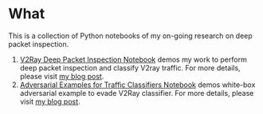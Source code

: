 What
====

This is a collection of Python notebooks of my on-going research on deep packet inspection.

1. [V2Ray Deep Packet Inspection Notebook](https://github.com/rickyzhang82/V2Ray-Deep-Packet-Inspection/blob/master/V2Ray%20Deep%20Packet%20Inspection.ipynb) demos my work to perform deep packet inspection and classify V2ray traffic. For more details, please visit [my blog post](https://fr33land.net/2020/01/18/we-are-fucked/).
1. [Adversarial Examples for Traffic Classifiers Notebook](https://github.com/rickyzhang82/V2Ray-Deep-Packet-Inspection/blob/master/Adversarial%20Examples%20for%20Traffic%20Classifiers.ipynb) demos white-box adversarial example to evade V2Ray classifier. For more details, please visit [my blog post](https://fr33land.net/2020/02/12/white-box-adversarial-example/).

